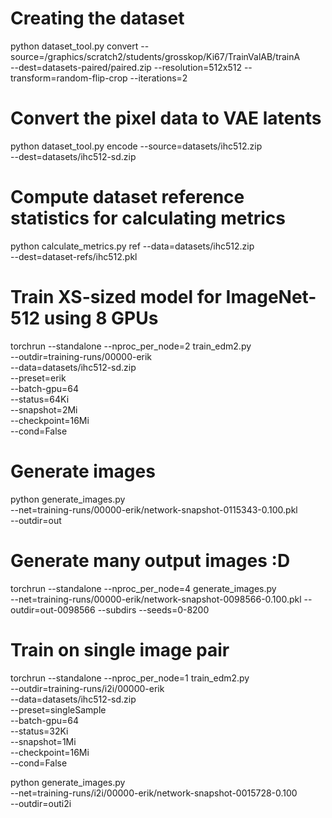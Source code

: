 # Creating the dataset
python dataset_tool.py convert --source=/graphics/scratch2/students/grosskop/Ki67/TrainValAB/trainA \
    --dest=datasets-paired/paired.zip --resolution=512x512 --transform=random-flip-crop --iterations=2

# Convert the pixel data to VAE latents
python dataset_tool.py encode --source=datasets/ihc512.zip \
    --dest=datasets/ihc512-sd.zip

# Compute dataset reference statistics for calculating metrics
python calculate_metrics.py ref --data=datasets/ihc512.zip \
    --dest=dataset-refs/ihc512.pkl

# Train XS-sized model for ImageNet-512 using 8 GPUs
torchrun --standalone --nproc_per_node=2 train_edm2.py \
    --outdir=training-runs/00000-erik \
    --data=datasets/ihc512-sd.zip \
    --preset=erik \
    --batch-gpu=64 \
    --status=64Ki \
    --snapshot=2Mi \
    --checkpoint=16Mi \
    --cond=False

# Generate images
python generate_images.py \
    --net=training-runs/00000-erik/network-snapshot-0115343-0.100.pkl \
    --outdir=out

# Generate many output images :D
torchrun --standalone --nproc_per_node=4 generate_images.py \
    --net=training-runs/00000-erik/network-snapshot-0098566-0.100.pkl --outdir=out-0098566 --subdirs --seeds=0-8200



# Train on single image pair
torchrun --standalone --nproc_per_node=1 train_edm2.py \
    --outdir=training-runs/i2i/00000-erik \
    --data=datasets/ihc512-sd.zip \
    --preset=singleSample \
    --batch-gpu=64 \
    --status=32Ki \
    --snapshot=1Mi \
    --checkpoint=16Mi \
    --cond=False

python generate_images.py \
    --net=training-runs/i2i/00000-erik/network-snapshot-0015728-0.100 \
    --outdir=outi2i
